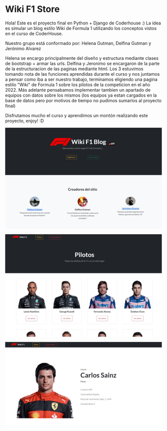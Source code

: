 # Wiki F1 Store

Hola! Este es el proyecto final en Python + Django de Coderhouse :) 
La idea es simular un blog estilo Wiki de Formula 1 utilizando los conceptos vistos en el curso de CoderHouse.

Nuestro grupo está conformado por: Helena Gutman, Delfina Gutman y Jerónimo Alvarez

Helena se encargo principalmente del diseño y estructura mediante clases de bootstrap + armar las urls.
Delfina y Jeronimo se encargaron de la parte de la estructuracion de las paginas mediante html.
Los 3 estuvimos tomando nota de las funciones aprendidas durante el curso y nos juntamos a pensar como iba a ser nuestro trabajo, terminamos eligiendo una pagina estilo "Wiki" de Formula 1 sobre los pilotos de la competicion en el año 2022. Más adelante pensabamos implementar tambien un apartado de equipos con datos sobre los mismos (los equipos ya estan cargados en la base de datos pero por motivos de tiempo no pudimos sumarlos al proyecto final) 

Disfrutamos mucho el curso y aprendimos un montón realizando este proyecto, enjoy! :D

![alt text](https://raw.githubusercontent.com/roscoe01/proyectoFinalDjango/master/apptest/static/assets/readme%20image.jpg)

![alt text](https://raw.githubusercontent.com/roscoe01/proyectoFinalDjango/master/apptest/static/assets/readme%20image%202.jpg)

![alt text](https://raw.githubusercontent.com/roscoe01/proyectoFinalDjango/master/apptest/static/assets/readme%20image%203.jpg)
